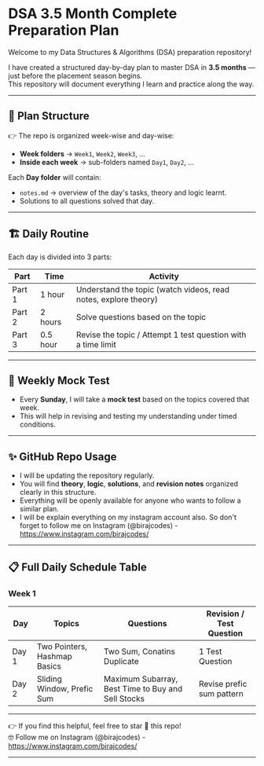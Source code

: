 # DSA 3.5 Month Complete Preparation Plan

Welcome to my Data Structures & Algorithms (DSA) preparation repository!

I have created a structured day-by-day plan to master DSA in **3.5 months** — just before the placement season begins.  
This repository will document everything I learn and practice along the way.

---

## 📅 Plan Structure

👉 The repo is organized week-wise and day-wise:

- **Week folders** → `Week1`, `Week2`, `Week3`, ...  
- **Inside each week** → sub-folders named `Day1`, `Day2`, ...  

Each **Day folder** will contain:
- `notes.md` → overview of the day's tasks, theory and logic learnt.
- Solutions to all questions solved that day.

---

## 🏗️ Daily Routine

Each day is divided into 3 parts:

| Part | Time | Activity |
|------|------|----------|
| Part 1 | 1 hour | Understand the topic (watch videos, read notes, explore theory) |
| Part 2 | 2 hours | Solve questions based on the topic |
| Part 3 | 0.5 hour | Revise the topic / Attempt 1 test question with a time limit |

---

## 🎯 Weekly Mock Test

- Every **Sunday**, I will take a **mock test** based on the topics covered that week.
- This will help in revising and testing my understanding under timed conditions.

---

## ✨ GitHub Repo Usage

- I will be updating the repository regularly.
- You will find **theory**, **logic**, **solutions**, and **revision notes** organized clearly in this structure.
- Everything will be openly available for anyone who wants to follow a similar plan.
- I will be explain everything on my instagram account also. So don't forget to follow me on Instagram (@birajcodes) - https://www.instagram.com/birajcodes/

---

## 📋 Full Daily Schedule Table

### Week 1

| Day    | Topics | Questions | Revision / Test Question |
|--------|----------------------------|---------------------------|---------------------------------|
| Day 1  | Two Pointers, Hashmap Basics         | Two Sum, Conatins Duplicate   | 1 Test Question          |
| Day 2  | Sliding Window, Prefic Sum         | Maximum Subarray, Best Time to Buy and Sell Stocks   | Revise prefic sum pattern          |

---

👉 If you find this helpful, feel free to star 🌟 this repo!  
🤓 Follow me on Instagram (@birajcodes) - https://www.instagram.com/birajcodes/

---